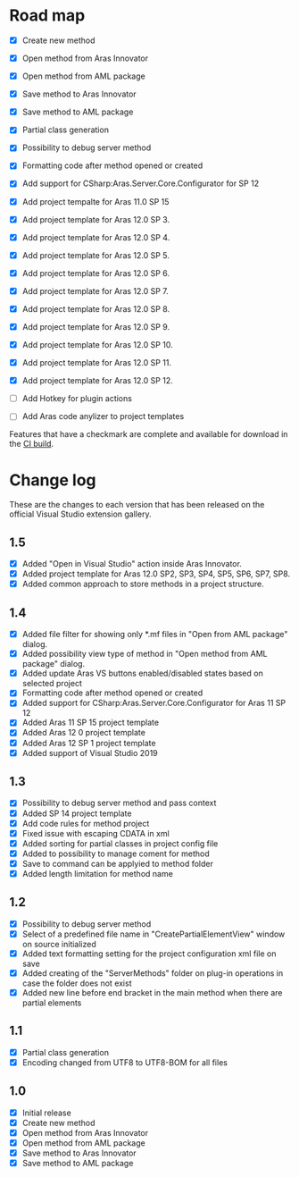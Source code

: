 # Road map

- [x] Create new method
- [x] Open method from Aras Innovator
- [x] Open method from AML package
- [x] Save method to Aras Innovator
- [x] Save method to AML package
- [x] Partial class generation
- [x] Possibility to debug server method
- [x] Formatting code after method opened or created
- [x] Add support for CSharp:Aras.Server.Core.Configurator for SP 12
- [x] Add project tempalte for Aras 11.0 SP 15
- [x] Add project template for Aras 12.0 SP 3.
- [x] Add project template for Aras 12.0 SP 4.
- [x] Add project template for Aras 12.0 SP 5.
- [x] Add project template for Aras 12.0 SP 6.
- [x] Add project template for Aras 12.0 SP 7.
- [x] Add project template for Aras 12.0 SP 8.
- [x] Add project template for Aras 12.0 SP 9.
- [x] Add project template for Aras 12.0 SP 10.
- [x] Add project template for Aras 12.0 SP 11.
- [x] Add project template for Aras 12.0 SP 12.
- [ ] Add Hotkey for plugin actions
- [ ] Add Aras code anylizer to project templates


Features that have a checkmark are complete and available for
download in the
[CI build](http://vsixgallery.com/extension/8424E2CB-F5F4-40EA-85B8-260998634ED5/).

# Change log

These are the changes to each version that has been released
on the official Visual Studio extension gallery.

## 1.5
- [x] Added "Open in Visual Studio" action inside Aras Innovator.
- [x] Added project template for Aras 12.0 SP2, SP3, SP4, SP5, SP6, SP7, SP8.
- [x] Added common approach to store methods in a project structure.

## 1.4
- [x] Added file filter for showing only *.mf files in "Open from AML package" dialog.
- [x] Added possibility view type of method in "Open method from AML package" dialog.
- [x] Added update Aras VS buttons enabled/disabled states based on selected project
- [x] Formatting code after method opened or created
- [x] Added support for CSharp:Aras.Server.Core.Configurator for Aras 11 SP 12
- [x] Added Aras 11 SP 15 project template
- [x] Added Aras 12 0 project template
- [x] Added Aras 12 SP 1 project template
- [x] Added support of Visual Studio 2019

## 1.3
- [x] Possibility to debug server method and pass context
- [x] Added SP 14 project template
- [x] Add code rules for method project
- [x] Fixed issue with escaping CDATA in xml
- [x] Added sorting for partial classes in project config file
- [x] Added to possibility to manage coment for method
- [x] Save to command can be applyied to method folder
- [x] Added length limitation for method name

## 1.2
- [x] Possibility to debug server method
- [x] Select of a predefined file name in "CreatePartialElementView" window on source initialized
- [x] Added text formatting setting for the project configuration xml file on save
- [x] Added creating of the "ServerMethods" folder on plug-in operations in case the folder does not exist
- [x] Added new line before end bracket in the main method when there are partial elements

## 1.1
- [x] Partial class generation
- [x] Encoding changed from UTF8 to UTF8-BOM for all files

## 1.0
- [x] Initial release
- [x] Create new method
- [x] Open method from Aras Innovator
- [x] Open method from AML package
- [x] Save method to Aras Innovator
- [x] Save method to AML package
